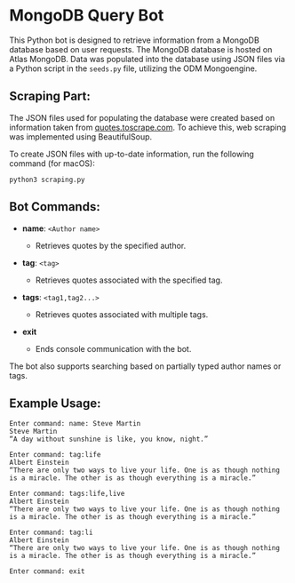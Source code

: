 # MongoDB Query Bot

This Python bot is designed to retrieve information from a MongoDB database based on user requests. The MongoDB database is hosted on Atlas MongoDB. Data was populated into the database using JSON files via a Python script in the `seeds.py` file, utilizing the ODM Mongoengine.

## Scraping Part:

The JSON files used for populating the database were created based on information taken from [quotes.toscrape.com](https://quotes.toscrape.com). To achieve this, web scraping was implemented using BeautifulSoup.

To create JSON files with up-to-date information, run the following command (for macOS):

```
python3 scraping.py
```

## Bot Commands:

- **name**: `<Author name>`
  - Retrieves quotes by the specified author.

- **tag**: `<tag>`
  - Retrieves quotes associated with the specified tag.

- **tags**: `<tag1,tag2...>`
  - Retrieves quotes associated with multiple tags.

- **exit**
  - Ends console communication with the bot.

The bot also supports searching based on partially typed author names or tags.

## Example Usage:

```
Enter command: name: Steve Martin
Steve Martin
“A day without sunshine is like, you know, night.”

Enter command: tag:life
Albert Einstein
“There are only two ways to live your life. One is as though nothing is a miracle. The other is as though everything is a miracle.”

Enter command: tags:life,live
Albert Einstein
“There are only two ways to live your life. One is as though nothing is a miracle. The other is as though everything is a miracle.”

Enter command: tag:li
Albert Einstein
“There are only two ways to live your life. One is as though nothing is a miracle. The other is as though everything is a miracle.”

Enter command: exit

```